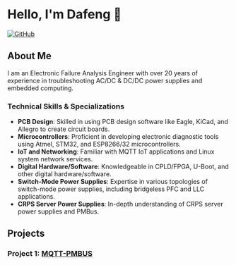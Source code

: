# Hello, I'm Dafeng 👋

[![GitHub](https://img.shields.io/badge/GitHub-Follow-lightgrey)](https://github.com/Dafeng1980)

## About Me

I am an Electronic Failure Analysis Engineer with over 20 years of experience in troubleshooting AC/DC & DC/DC power supplies and embedded computing.

### Technical Skills & Specializations

- **PCB Design**: Skilled in using PCB design software like Eagle, KiCad, and Allegro to create circuit boards.
- **Microcontrollers**: Proficient in developing electronic diagnostic tools using Atmel, STM32, and ESP8266/32 microcontrollers.
- **IoT and Networking**: Familiar with MQTT IoT applications and Linux system network services.
- **Digital Hardware/Software**: Knowledgeable in CPLD/FPGA, U-Boot, and other digital hardware/software.
- **Switch-Mode Power Supplies**: Expertise in various topologies of switch-mode power supplies, including bridgeless PFC and LLC applications.
- **CRPS Server Power Supplies**: In-depth understanding of CRPS server power supplies and PMBus.


## Projects

### Project 1: [MQTT-PMBUS](https://github.com/Dafeng1980/ESP8266_PMBUS_MAIN)

